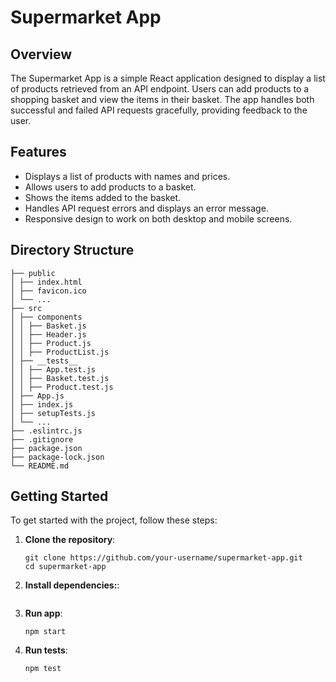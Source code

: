 # Supermarket App

## Overview

The Supermarket App is a simple React application designed to display a list of products retrieved from an API endpoint. Users can add products to a shopping basket and view the items in their basket. The app handles both successful and failed API requests gracefully, providing feedback to the user.

## Features

- Displays a list of products with names and prices.
- Allows users to add products to a basket.
- Shows the items added to the basket.
- Handles API request errors and displays an error message.
- Responsive design to work on both desktop and mobile screens.

## Directory Structure

```
├── public
│ ├── index.html
│ ├── favicon.ico
│ └── ...
├── src
│ ├── components
│ │ ├── Basket.js
│ │ ├── Header.js
│ │ ├── Product.js
│ │ ├── ProductList.js
│ ├── __tests__
│ │ ├── App.test.js
│ │ ├── Basket.test.js
│ │ ├── Product.test.js
│ ├── App.js
│ ├── index.js
│ ├── setupTests.js
│ └── ...
├── .eslintrc.js
├── .gitignore
├── package.json
├── package-lock.json
└── README.md
```

## Getting Started

To get started with the project, follow these steps:

1. **Clone the repository**:
   ```
   git clone https://github.com/your-username/supermarket-app.git
   cd supermarket-app
   ```

2. **Install dependencies:**:
    ```npm install
    ```

3. **Run app**:
    ```
    npm start
    ```

4. **Run tests**:
    ```
    npm test
    ```